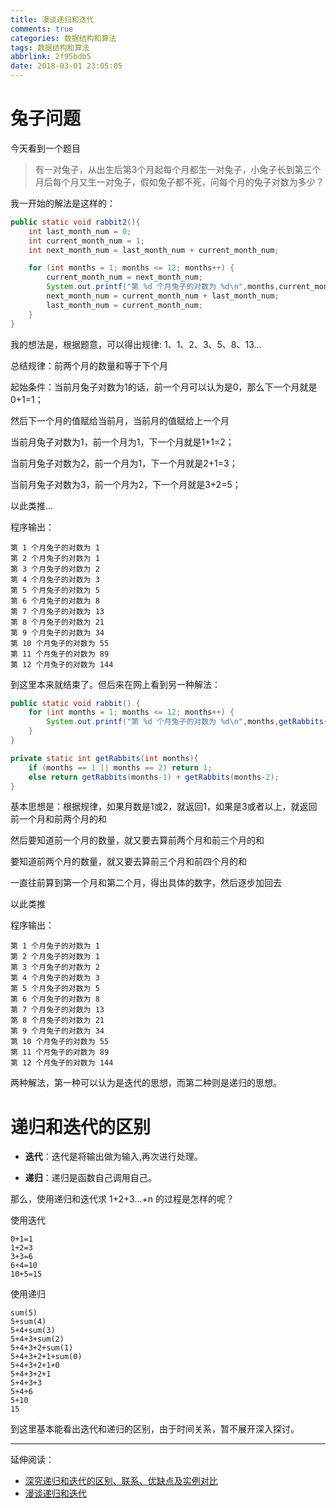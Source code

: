 ```yaml
---
title: 漫谈递归和迭代
comments: true
categories: 数据结构和算法
tags: 数据结构和算法
abbrlink: 2f95bdb5
date: 2018-03-01 23:05:05
---
```


# 兔子问题

今天看到一个题目

> 有一对兔子，从出生后第3个月起每个月都生一对兔子，小兔子长到第三个月后每个月又生一对兔子，假如兔子都不死，问每个月的兔子对数为多少？

我一开始的解法是这样的：

```java
public static void rabbit2(){
    int last_month_num = 0;
    int current_month_num = 1;
    int next_month_num = last_month_num + current_month_num;

    for (int months = 1; months <= 12; months++) {
        current_month_num = next_month_num;
        System.out.printf("第 %d 个月兔子的对数为 %d\n",months,current_month_num);
        next_month_num = current_month_num + last_month_num;
        last_month_num = current_month_num;
    }
}
```

我的想法是，根据题意，可以得出规律: 1、1、2、3、5、8、13...

总结规律：前两个月的数量和等于下个月

<!-- more -->

起始条件：当前月兔子对数为1的话，前一个月可以认为是0，那么下一个月就是0+1=1；

然后下一个月的值赋给当前月，当前月的值赋给上一个月

当前月兔子对数为1，前一个月为1，下一个月就是1+1=2；

当前月兔子对数为2，前一个月为1，下一个月就是2+1=3；

当前月兔子对数为3，前一个月为2，下一个月就是3+2=5；

以此类推...

程序输出：

```
第 1 个月兔子的对数为 1
第 2 个月兔子的对数为 1
第 3 个月兔子的对数为 2
第 4 个月兔子的对数为 3
第 5 个月兔子的对数为 5
第 6 个月兔子的对数为 8
第 7 个月兔子的对数为 13
第 8 个月兔子的对数为 21
第 9 个月兔子的对数为 34
第 10 个月兔子的对数为 55
第 11 个月兔子的对数为 89
第 12 个月兔子的对数为 144
```

到这里本来就结束了。但后来在网上看到另一种解法：

```java
public static void rabbit() {
    for (int months = 1; months <= 12; months++) {
        System.out.printf("第 %d 个月兔子的对数为 %d\n",months,getRabbits(months));
    }
}

private static int getRabbits(int months){
    if (months == 1 || months == 2) return 1;
    else return getRabbits(months-1) + getRabbits(months-2);
}
```

基本思想是：根据规律，如果月数是1或2，就返回1，如果是3或者以上，就返回前一个月和前两个月的和

然后要知道前一个月的数量，就又要去算前两个月和前三个月的和

要知道前两个月的数量，就又要去算前三个月和前四个月的和

一直往前算到第一个月和第二个月，得出具体的数字，然后逐步加回去

以此类推

程序输出：

```
第 1 个月兔子的对数为 1
第 2 个月兔子的对数为 1
第 3 个月兔子的对数为 2
第 4 个月兔子的对数为 3
第 5 个月兔子的对数为 5
第 6 个月兔子的对数为 8
第 7 个月兔子的对数为 13
第 8 个月兔子的对数为 21
第 9 个月兔子的对数为 34
第 10 个月兔子的对数为 55
第 11 个月兔子的对数为 89
第 12 个月兔子的对数为 144
```

两种解法，第一种可以认为是迭代的思想，而第二种则是递归的思想。

# 递归和迭代的区别

* **迭代**：迭代是将输出做为输入,再次进行处理。

* **递归**：递归是函数自己调用自己。

那么，使用递归和迭代求 1+2+3…+n 的过程是怎样的呢？

使用迭代
```
0+1=1
1+2=3
3+3=6
6+4=10
10+5=15
```

使用递归

```
sum(5)
5+sum(4)
5+4+sum(3)
5+4+3+sum(2)
5+4+3+2+sum(1)
5+4+3+2+1+sum(0)
5+4+3+2+1+0
5+4+3+2+1
5+4+3+3
5+4+6
5+10
15
```

到这里基本能看出迭代和递归的区别，由于时间关系，暂不展开深入探讨。

---

延伸阅读：

* [深究递归和迭代的区别、联系、优缺点及实例对比](http://blog.csdn.net/laoyang360/article/details/7855860)
* [漫谈递归和迭代](http://blog.51cto.com/nxlhero/1231228)
